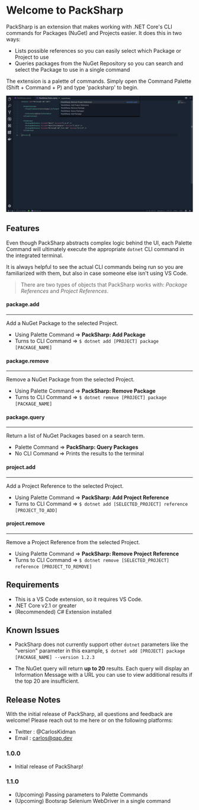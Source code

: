 # Welcome to PackSharp

PackSharp is an extension that makes working with .NET Core's CLI commands for Packages (NuGet) and Projects easier. It does this in two ways:

* Lists possible references so you can easily select which Package or Project to use
* Queries packages from the NuGet Repository so you can search and select the Package to use in a single command

The extension is a palette of commands. Simply open the Command Palette (Shift + Command + P) and type 'packsharp' to begin.

![Packsharp Commands in Command Palette](images/packsharp-commands.png)

## Features
Even though PackSharp abstracts complex logic behind the UI, each Palette Command will ultimately execute the appropriate `dotnet` CLI command in the integrated terminal.

It is always helpful to see the actual CLI commands being run so you are familiarized with them, but also in case someone else isn't using VS Code.

> There are two types of objects that PackSharp works with: _Package References_ and _Project References_.

#### package.add
----
Add a NuGet Package to the selected Project.

* Using Palette Command => **PackSharp: Add Package**
* Turns to CLI Command  => `$ dotnet add [PROJECT] package [PACKAGE_NAME]`

#### package.remove
----
Remove a NuGet Package from the selected Project.

* Using Palette Command => **PackSharp: Remove Package**
* Turns to CLI Command  => `$ dotnet remove [PROJECT] package [PACKAGE_NAME]`

#### package.query
----
Return a list of NuGet Packages based on a search term.

* Palette Command => **PackSharp: Query Packages**
* No CLI Command  => Prints the results to the terminal

#### project.add
----
Add a Project Reference to the selected Project.

* Using Palette Command => **PackSharp: Add Project Reference**
* Turns to CLI Command  => `$ dotnet add [SELECTED_PROJECT] reference [PROJECT_TO_ADD]`

#### project.remove
----
Remove a Project Reference from the selected Project.

* Using Palette Command => **PackSharp: Remove Project Reference**
* Turns to CLI Command  => `$ dotnet remove [SELECTED_PROJECT] reference [PROJECT_TO_REMOVE]`

## Requirements

* This is a VS Code extension, so it requires VS Code.
* .NET Core v2.1 or greater
* (Recommended) C# Extension installed

## Known Issues

* PackSharp does not currently support other `dotnet` parameters like the "version" parameter in this example, `$ dotnet add [PROJECT] package [PACKAGE_NAME] --version 1.2.3`

* The NuGet query will return **up to 20** results. Each query will display an Information Message with a URL you can use to view additional results if the top 20 are insufficient.

## Release Notes

With the initial release of PackSharp, all questions and feedback are welcome! Please reach out to me here or on the following platforms:

* Twitter : @CarlosKidman
* Email   : carlos@qap.dev

### 1.0.0

* Initial release of PackSharp!

### 1.1.0

* (Upcoming) Passing parameters to Palette Commands
* (Upcoming) Bootsrap Selenium WebDriver in a single command
